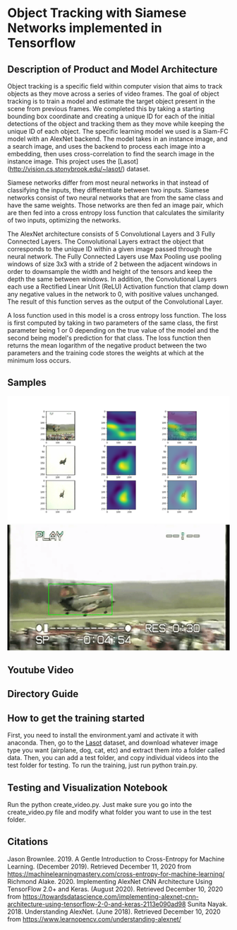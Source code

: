 # Object Tracking with Siamese Networks implemented in Tensorflow

## Description of Product and Model Architecture
Object tracking is a specific field within computer vision that aims to track objects as they move across a series of video frames. The goal of object tracking is to train a model and estimate the target object present in the scene from previous frames. We completed this by taking a starting bounding box coordinate and creating a unique ID for each of the initial detections of the object and tracking them as they move while keeping the unique ID of each object. The specific learning model we used is a Siam-FC model with an AlexNet backend. The model takes in an instance image, and a search image, and uses the backend to process each image into a embedding, then uses cross-correlation to find the search image in the instance image. This project uses the [Lasot]
(http://vision.cs.stonybrook.edu/~lasot/) dataset.

Siamese networks differ from most neural networks in that instead of classifying the inputs, they differentiate between two inputs. Siamese networks consist of two neural networks that are from the same class and have the same weights. Those networks are then fed an image pair, which are then fed into a cross entropy loss function that calculates the similarity of two inputs, optimizing the networks.

The AlexNet architecture consists of 5 Convolutional Layers and 3 Fully Connected Layers. The Convolutional Layers extract the object that corresponds to the unique ID within a given image passed through the neural network. The Fully Connected Layers use Max Pooling use pooling windows of size 3x3 with a stride of 2 between the adjacent windows in order to downsample the width and height of the tensors and keep the depth the same between windows. In addition, the Convolutional Layers each use a Rectified Linear Unit (ReLU) Activation function that clamp down any negative values in the network to 0, with positive values unchanged. The result of this function serves as the output of the Convolutional Layer.

A loss function used in this model is a cross entropy loss function. The loss is first computed by taking in two parameters of the same class, the first parameter being 1 or 0 depending on the true value of the model and the second being model's prediction for that class. The loss function then returns the mean logarithm of the negative product between the two parameters and the training code stores the weights at which at the minimum loss occurs. 

## Samples
![Alt text](samples/1.png "Sample Image")
![Alt text](samples/video.gif "Sample Video")

## Youtube Video

## Directory Guide 

## How to get the training started
First, you need to install the environment.yaml and activate it with anaconda.
Then, go to the [Lasot](http://vision.cs.stonybrook.edu/~lasot/) dataset, and download whatever image type you want (airplane, dog, cat, etc) and extract them into a folder called data. Then, you can add a test folder, and copy individual videos into the test folder for testing. To run the training, just run python train.py.

## Testing and Visualization Notebook
Run the python create_video.py. Just make sure you go into the create_video.py file and modify what folder you want to use in the test folder.

## Citations
Jason Brownlee. 2019. A Gentle Introduction to Cross-Entropy for Machine Learning. (December 2019). Retrieved December 11, 2020 from https://machinelearningmastery.com/cross-entropy-for-machine-learning/ 
Richmond Alake. 2020. Implementing AlexNet CNN Architecture Using TensorFlow 2.0+ and Keras. (August 2020). Retrieved December 10, 2020 from https://towardsdatascience.com/implementing-alexnet-cnn-architecture-using-tensorflow-2-0-and-keras-2113e090ad98 
Sunita Nayak. 2018. Understanding AlexNet. (June 2018). Retrieved December 10, 2020 from https://www.learnopencv.com/understanding-alexnet/ 
